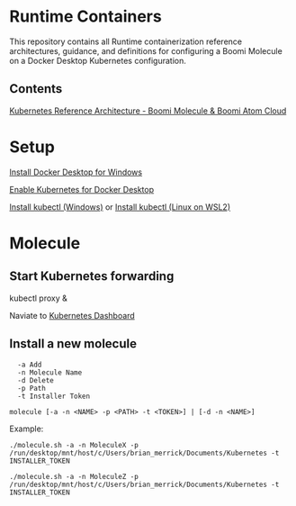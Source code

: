 # Runtime Containers

This repository contains all Runtime containerization reference architectures, guidance, and definitions for configuring a Boomi Molecule on a Docker Desktop Kubernetes configuration.

## Contents

[Kubernetes Reference Architecture - Boomi Molecule & Boomi Atom Cloud](https://bitbucket.org/officialboomi/runtime-containers/src/master/Kubernetes/)

# Setup
[Install Docker Desktop for Windows](https://hub.docker.com/editions/community/docker-ce-desktop-windows)

[Enable Kubernetes for Docker Desktop](https://docs.docker.com/desktop/kubernetes/)

[Install kubectl (Windows)](https://kubernetes.io/docs/tasks/tools/install-kubectl-windows/) or [Install kubectl (Linux on WSL2)](https://kubernetes.io/docs/tasks/tools/install-kubectl-linux/)

# Molecule

## Start Kubernetes forwarding

kubectl proxy &

Naviate to [Kubernetes Dashboard](http://localhost:8001/api/v1/namespaces/kubernetes-dashboard/services/https:kubernetes-dashboard:/proxy/)

## Install a new molecule

```
  -a Add
  -n Molecule Name
  -d Delete
  -p Path
  -t Installer Token
  
molecule [-a -n <NAME> -p <PATH> -t <TOKEN>] | [-d -n <NAME>]

```

Example:

```
./molecule.sh -a -n MoleculeX -p /run/desktop/mnt/host/c/Users/brian_merrick/Documents/Kubernetes -t INSTALLER_TOKEN

./molecule.sh -a -n MoleculeZ -p /run/desktop/mnt/host/c/Users/brian_merrick/Documents/Kubernetes -t INSTALLER_TOKEN
```